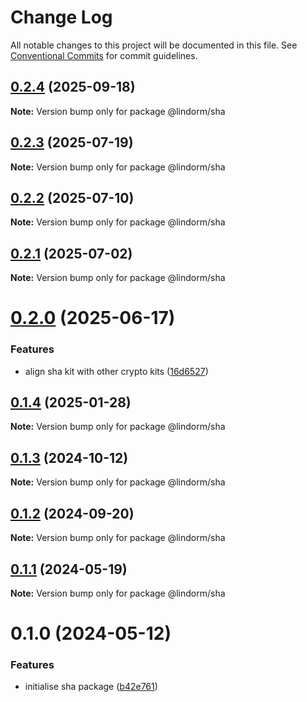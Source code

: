 # Change Log

All notable changes to this project will be documented in this file.
See [Conventional Commits](https://conventionalcommits.org) for commit guidelines.

## [0.2.4](https://github.com/lindorm-io/monorepo/compare/@lindorm/sha@0.2.3...@lindorm/sha@0.2.4) (2025-09-18)

**Note:** Version bump only for package @lindorm/sha

## [0.2.3](https://github.com/lindorm-io/monorepo/compare/@lindorm/sha@0.2.2...@lindorm/sha@0.2.3) (2025-07-19)

**Note:** Version bump only for package @lindorm/sha

## [0.2.2](https://github.com/lindorm-io/monorepo/compare/@lindorm/sha@0.2.1...@lindorm/sha@0.2.2) (2025-07-10)

**Note:** Version bump only for package @lindorm/sha

## [0.2.1](https://github.com/lindorm-io/monorepo/compare/@lindorm/sha@0.2.0...@lindorm/sha@0.2.1) (2025-07-02)

**Note:** Version bump only for package @lindorm/sha

# [0.2.0](https://github.com/lindorm-io/monorepo/compare/@lindorm/sha@0.1.4...@lindorm/sha@0.2.0) (2025-06-17)

### Features

- align sha kit with other crypto kits ([16d6527](https://github.com/lindorm-io/monorepo/commit/16d6527a2a9f4a19fe50ff6718e81f7ea7fec820))

## [0.1.4](https://github.com/lindorm-io/monorepo/compare/@lindorm/sha@0.1.3...@lindorm/sha@0.1.4) (2025-01-28)

**Note:** Version bump only for package @lindorm/sha

## [0.1.3](https://github.com/lindorm-io/monorepo/compare/@lindorm/sha@0.1.2...@lindorm/sha@0.1.3) (2024-10-12)

**Note:** Version bump only for package @lindorm/sha

## [0.1.2](https://github.com/lindorm-io/monorepo/compare/@lindorm/sha@0.1.1...@lindorm/sha@0.1.2) (2024-09-20)

**Note:** Version bump only for package @lindorm/sha

## [0.1.1](https://github.com/lindorm-io/monorepo/compare/@lindorm/sha@0.1.0...@lindorm/sha@0.1.1) (2024-05-19)

**Note:** Version bump only for package @lindorm/sha

# 0.1.0 (2024-05-12)

### Features

- initialise sha package ([b42e761](https://github.com/lindorm-io/monorepo/commit/b42e7618a6841a438d3f5a5c2fa424841bceac23))

